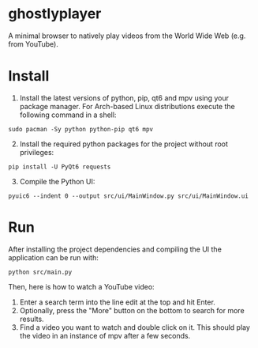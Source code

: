 # ghostlyplayer

A minimal browser to natively play videos from the World Wide Web (e.g. from YouTube).


# Install

1. Install the latest versions of python, pip, qt6 and mpv using your package manager. For Arch-based Linux distributions execute the following command in a shell:

```
sudo pacman -Sy python python-pip qt6 mpv
```

2. Install the required python packages for the project without root privileges:

```
pip install -U PyQt6 requests
```

3. Compile the Python UI:

```
pyuic6 --indent 0 --output src/ui/MainWindow.py src/ui/MainWindow.ui
```

# Run

After installing the project dependencies and compiling the UI the application can be run with:

```
python src/main.py
```

Then, here is how to watch a YouTube video:

1. Enter a search term into the line edit at the top and hit Enter.
2. Optionally, press the "More" button on the bottom to search for more results.
3. Find a video you want to watch and double click on it. This should play the video in an instance of mpv after a few seconds.